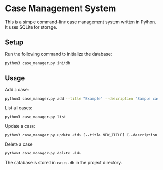 # Case Management System

This is a simple command-line case management system written in Python.
It uses SQLite for storage.

## Setup

Run the following command to initialize the database:

```bash
python3 case_manager.py initdb
```

## Usage

Add a case:

```bash
python3 case_manager.py add --title "Example" --description "Sample case" --status "open"
```

List all cases:

```bash
python3 case_manager.py list
```

Update a case:

```bash
python3 case_manager.py update <id> [--title NEW_TITLE] [--description NEW_DESC] [--status NEW_STATUS]
```

Delete a case:

```bash
python3 case_manager.py delete <id>
```

The database is stored in `cases.db` in the project directory.
